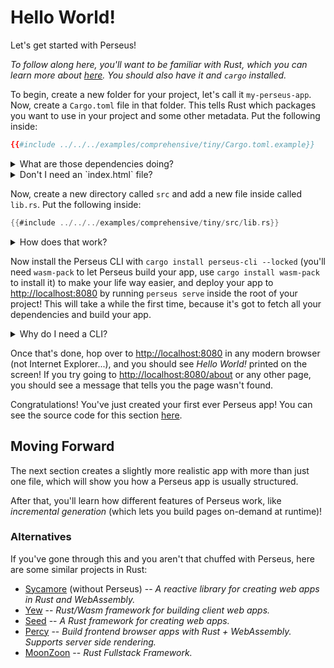 # Hello World!

Let's get started with Perseus!

_To follow along here, you'll want to be familiar with Rust, which you can learn more about [here](https://rust-lang.org). You should also have it and `cargo` installed._

To begin, create a new folder for your project, let's call it `my-perseus-app`. Now, create a `Cargo.toml` file in that folder. This tells Rust which packages you want to use in your project and some other metadata. Put the following inside:

```toml
{{#include ../../../examples/comprehensive/tiny/Cargo.toml.example}}
```

<details>
<summary>What are those dependencies doing?</summary>

-   `perseus` -- the core module for Perseus
-   [`sycamore`](https://github.com/sycamore-rs/sycamore) -- the amazing system on which Perseus is built, this allows you to write reactive web apps in Rust

Note that we've set these dependencies up so that they'll automatically update _patch versions_, which means we'll get bug fixes automatically, but we won't get any updates that will break our app!

</details>

<details>
<summary>Don't I need an `index.html` file?</summary>

With versions of Perseus before v0.3.4, an `index.html` file was required for Perseus to know how to display in your users' browsers, however, this is no longer required, as Perseus now has a default *index view* built in, with the option to provide your own through either `index.html` or Sycamore code!

For the requirements of any index views you create, see below.

</details>

Now, create a new directory called `src` and add a new file inside called `lib.rs`. Put the following inside:

```rust
{{#include ../../../examples/comprehensive/tiny/src/lib.rs}}
```

<details>
<summary>How does that work?</summary>

First, we import some things that'll be useful:

-   `perseus::{Html, PerseusApp, Template}` -- the `Html` trait, which lets your code be generic so that it can be rendered on either the server or in a browser (you'll see this throughout Sycamore code written for Perseus); the `PerseusApp` `struct`, which is how you represent a Perseus app; the `Template` `struct`, which represents a *template* in Perseus (which can create pages, as you'll soon learn -- this is the fundamental unit of Perseus)
-   `sycamore::view` -- Sycamore's `view!` macro, which lets you write HTML-like code in Rust

Perseus used to use a macro called `define_app!` to define your app, though this has since been deprecated and replaced with a more modern builder `struct`, which has methods that you can use to add extra features to your app (like internationalization). This is `PerseusApp`, and here, we're just adding one template with the `.template()` call (which you'll run each time you want to add a new template to your app). Here, we create a very simple template called `index`, a special template name that will bind this template to the root of your app, this will be the landing page. We then define the view code for this template with the `.template()` method on the `Template` `struct`, to which we provide a simple closure that returns a Sycamore `view!`, which just renders an HTML paragraph element (`<p>Hello World!</p>` in usual HTML markup). Usually, we'd provide a fully-fledged function here that can do many more things (like access global state stores), but for now we'll keep things nice and simple.

In most apps, the main things you'll define on `PerseusApp` are `Template`s, though, when you move to production, you'll also want to define `ErrorPages`, which tell Perseus what to do if your app reaches a nonexistent page (a 404 not found error) or similar. For rapid development though, Perseus provides a series of prebuilt error pages (but if you try to use these implicitly in production, you'll get an error message).

Also notice that we define this `PerseusApp` in a function called `main`, but you can call this anything you like, as long as you put `#[perseus::main]` before it, which turns it into something Perseus can expect (specifically, a special function named `__perseus_entrypoint`).

</details>

Now install the Perseus CLI with `cargo install perseus-cli --locked` (you'll need `wasm-pack` to let Perseus build your app, use `cargo install wasm-pack` to install it) to make your life way easier, and deploy your app to <http://localhost:8080> by running `perseus serve` inside the root of your project! This will take a while the first time, because it's got to fetch all your dependencies and build your app.

<details>
<summary>Why do I need a CLI?</summary>

Perseus is a _very_ complex system, and, if you had to write all that complexity yourself, that _Hello World!_ example would be more like 1200 lines of code than 12! The CLI lets you abstract away all that complexity into a directory that you might have noticed appear called `.perseus/`. If you take a look inside, you'll actually find three crates (Rust packages): one for your app, another for the server that serves your app, and another for the builder that builds your app. These are what actually run your app, and they import the code you've written. They interface with the `PerseusApp` you define to make all this work.

When you run `perseus serve`, the `.perseus/` directory is created and added to your `.gitignore`, and then three stages occur in parallel (they're shown in your terminal):

-   _🔨 Generating your app_ -- here, your app is built to a series of static files in `.perseus/dist/static`, which makes your app lightning-fast (your app's pages are ready before it's even been deployed, which is called _static site generation_, or SSG)
-   _🏗️ Building your app to Wasm_ -- here, your app is built to [WebAssembly](https://webassembly.org), which is what lets a low-level programming language like Rust run in the browser
-   _📡 Building server_ -- here, Perseus builds its internal server based on your code, and prepares to serve your app (note that an app this simple can actually use [static exporting](:reference/exporting), but we'll deal with that later)

The first time you run this command, it can take quite a while to get everything ready, but after that it'll be really fast. And, if you haven't changed any code (_at all_) since you last ran it, you can run `perseus serve --no-build` to run the server basically instantaneously.

</details>

Once that's done, hop over to <http://localhost:8080> in any modern browser (not Internet Explorer...), and you should see _Hello World!_ printed on the screen! If you try going to <http://localhost:8080/about> or any other page, you should see a message that tells you the page wasn't found.

Congratulations! You've just created your first ever Perseus app! You can see the source code for this section [here](https://github.com/arctic-hen7/perseus/tree/main/examples/comprehensive/tiny).

## Moving Forward

The next section creates a slightly more realistic app with more than just one file, which will show you how a Perseus app is usually structured.

After that, you'll learn how different features of Perseus work, like _incremental generation_ (which lets you build pages on-demand at runtime)!

### Alternatives

If you've gone through this and you aren't that chuffed with Perseus, here are some similar projects in Rust:

-   [Sycamore](https://github.com/sycamore-rs/sycamore) (without Perseus) -- _A reactive library for creating web apps in Rust and WebAssembly._
-   [Yew](https://github.com/yewstack/yew) -- _Rust/Wasm framework for building client web apps._
-   [Seed](https://github.com/seed-rs/seed) -- _A Rust framework for creating web apps._
-   [Percy](https://github.com/chinedufn/percy) -- _Build frontend browser apps with Rust + WebAssembly. Supports server side rendering._
-   [MoonZoon](https://github.com/MoonZoon/MoonZoon) -- _Rust Fullstack Framework._
